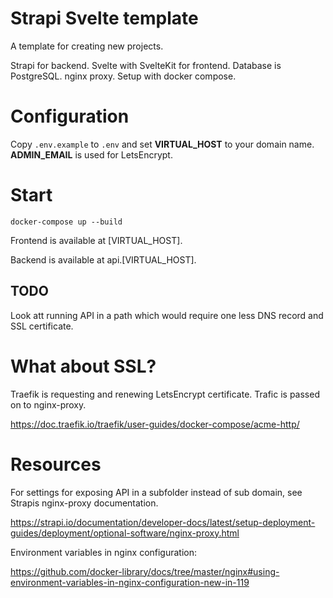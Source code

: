 # Strapi Svelte template

A template for creating new projects.

Strapi for backend. 
Svelte with SvelteKit for frontend.
Database is PostgreSQL.
nginx proxy.
Setup with docker compose.

# Configuration

Copy `.env.example` to `.env` and set **VIRTUAL_HOST** to your domain name. **ADMIN_EMAIL** is used for LetsEncrypt.

# Start

    docker-compose up --build

Frontend is available at [VIRTUAL_HOST].

Backend is available at api.[VIRTUAL_HOST].

## TODO
Look att running API in a path which would require one less DNS record and SSL certificate.

# What about SSL?

Traefik is requesting and renewing LetsEncrypt certificate. Trafic is passed on to nginx-proxy.

https://doc.traefik.io/traefik/user-guides/docker-compose/acme-http/

# Resources

For settings for exposing API in a subfolder instead of sub domain, see Strapis nginx-proxy documentation.

https://strapi.io/documentation/developer-docs/latest/setup-deployment-guides/deployment/optional-software/nginx-proxy.html

Environment variables in nginx configuration:

https://github.com/docker-library/docs/tree/master/nginx#using-environment-variables-in-nginx-configuration-new-in-119
